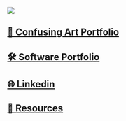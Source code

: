 <!-- ![](https://f4.bcbits.com/img/0024779428_100.png) -->
![](https://tombetthauser.github.io/societyofobjects/assets/banner.jpg)

<!-- # Tom Betthauser -->

## [🗿 Confusing Art Portfolio](https://tombetthauser.github.io/societyofobjects/images/)
## [🛠 Software Portfolio](https://tombetthauser.com/dev)
<!-- ## [Music](http://tombetthauser.bandcamp.com/) -->
## [🌐 Linkedin](https://www.linkedin.com/in/tombetthauser/)<br>
<!-- ## [Substack](https://tombetthauser.substack.com/)<br> -->
## [📖 Resources](https://github.com/tombetthauser/artists-in-tech-resources)

<!-- [artslackernews.herokuapp.com](artslackernews.herokuapp.com/) -->

<!-- ### Some Project Links -->

<!-- * [MFA Hole](https://mfahole.herokuapp.com/) | Forum for Visual Artists -->
<!-- * [SotA Survey](http://www.sotasurvey.org/2019) | Visual Artists Survey Data + Desktop App -->
<!-- * [Resources for Artists Getting into Tech](https://github.com/tombetthauser/artists-in-tech-resources) | Links & Discord -->

<!-- 
### Older Project Links

* Tomblr / Just for Fun React App – [Project Site Link](https://tomblr.herokuapp.com/) | [Repo Readme Link](https://github.com/tombetthauser/tomblr_reactapp)
* Arts Data Explorer / Desktop App Tool – [Repo Readme Link](https://github.com/tombetthauser/arts_dataexplorer)
* Arts Map Generator / HTML Map Pages – [Repo Readme Link](https://github.com/tombetthauser/arts_mapgenerator) 
-->
